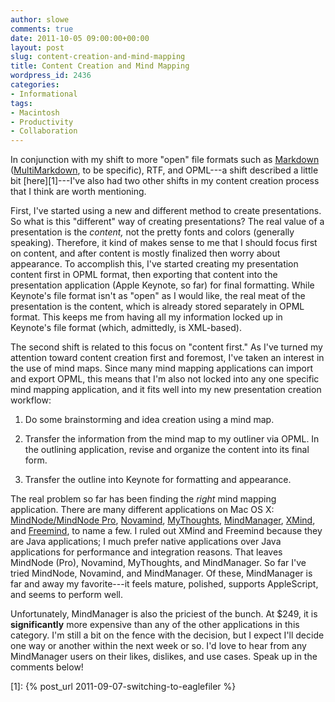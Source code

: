 ```yaml
---
author: slowe
comments: true
date: 2011-10-05 09:00:00+00:00
layout: post
slug: content-creation-and-mind-mapping
title: Content Creation and Mind Mapping
wordpress_id: 2436
categories:
- Informational
tags:
- Macintosh
- Productivity
- Collaboration
---
```


In conjunction with my shift to more "open" file formats such as [Markdown](http://daringfireball.net/projects/markdown/syntax) ([MultiMarkdown](http://fletcherpenney.net/multimarkdown/), to be specific), RTF, and OPML---a shift described a little bit [here][1]---I've also had two other shifts in my content creation process that I think are worth mentioning.

First, I've started using a new and different method to create presentations. So what is this "different" way of creating presentations? The real value of a presentation is the _content,_ not the pretty fonts and colors (generally speaking). Therefore, it kind of makes sense to me that I should focus first on content, and after content is mostly finalized then worry about appearance. To accomplish this, I've started creating my presentation content first in OPML format, then exporting that content into the presentation application (Apple Keynote, so far) for final formatting. While Keynote's file format isn't as "open" as I would like, the real meat of the presentation is the content, which is already stored separately in OPML format. This keeps me from having all my information locked up in Keynote's file format (which, admittedly, is XML-based).

The second shift is related to this focus on "content first." As I've turned my attention toward content creation first and foremost, I've taken an interest in the use of mind maps. Since many mind mapping applications can import and export OPML, this means that I'm also not locked into any one specific mind mapping application, and it fits well into my new presentation creation workflow:

1. Do some brainstorming and idea creation using a mind map.

2. Transfer the information from the mind map to my outliner via OPML. In the outlining application, revise and organize the content into its final form.

3. Transfer the outline into Keynote for formatting and appearance.

The real problem so far has been finding the _right_ mind mapping application. There are many different applications on Mac OS X: [MindNode/MindNode Pro](http://www.mindnode.com/), [Novamind](http://www.novamind.com/), [MyThoughts](http://www.mythoughtsformac.com/), [MindManager](http://www.mindjet.com/mindmanager-mac), [XMind](http://www.xmind.net/), and [Freemind](http://freemind.sourceforge.net/), to name a few. I ruled out XMind and Freemind because they are Java applications; I much prefer native applications over Java applications for performance and integration reasons. That leaves MindNode (Pro), Novamind, MyThoughts, and MindManager. So far I've tried MindNode, Novamind, and MindManager. Of these, MindManager is far and away my favorite---it feels mature, polished, supports AppleScript, and seems to perform well.

Unfortunately, MindManager is also the priciest of the bunch. At $249, it is **significantly** more expensive than any of the other applications in this category. I'm still a bit on the fence with the decision, but I expect I'll decide one way or another within the next week or so. I'd love to hear from any MindManager users on their likes, dislikes, and use cases. Speak up in the comments below!

[1]: {% post_url 2011-09-07-switching-to-eaglefiler %}

